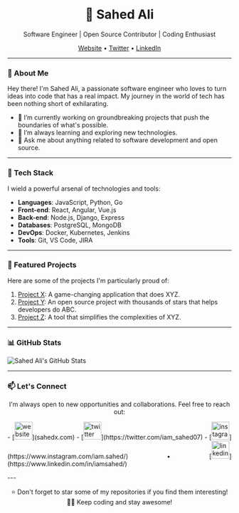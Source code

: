 
<h1 align="center">🚀 Sahed Ali</h1>

<p align="center">
  Software Engineer | Open Source Contributor | Coding Enthusiast
</p>

<p align="center">
  <a href="https://sahedx.com">Website</a> •
  <a href="https://twitter.com/iam_sahed07">Twitter</a> •
  <a href="https://www.linkedin.com/in/iamsahed/">LinkedIn</a>
</p>

---

### 👋 About Me

Hey there! I'm Sahed Ali, a passionate software engineer who loves to turn ideas into code that has a real impact. My journey in the world of tech has been nothing short of exhilarating.

- 🔭 I’m currently working on groundbreaking projects that push the boundaries of what's possible.
- 🌱 I’m always learning and exploring new technologies.
- 💬 Ask me about anything related to software development and open source.

---

### 🌟 Tech Stack

I wield a powerful arsenal of technologies and tools:

- **Languages**: JavaScript, Python, Go
- **Front-end**: React, Angular, Vue.js
- **Back-end**: Node.js, Django, Express
- **Databases**: PostgreSQL, MongoDB
- **DevOps**: Docker, Kubernetes, Jenkins
- **Tools**: Git, VS Code, JIRA

---

### 🚀 Featured Projects

Here are some of the projects I'm particularly proud of:

1. [Project X](https://github.com/sahedali/project-x): A game-changing application that does XYZ.
2. [Project Y](https://github.com/sahedali/project-y): An open source project with thousands of stars that helps developers do ABC.
3. [Project Z](https://github.com/sahedali/project-z): A tool that simplifies the complexities of XYZ.

---

### 📊 GitHub Stats

![Sahed Ali's GitHub Stats](https://github-readme-stats.vercel.app/api?username=iamsahed07&show_icons=true&count_private=true)

---

### 📫 Let's Connect

<p align='center'>
I'm always open to new opportunities and collaborations. Feel free to reach out:
<p align='justify'>
- [<img src='https://cdn.jsdelivr.net/npm/simple-icons@3.0.1/icons/icloud.svg' alt='website' height='40'>](sahedx.com)
- [<img src='https://cdn.jsdelivr.net/npm/simple-icons@3.0.1/icons/twitter.svg' alt='twitter' height='40'>](https://twitter.com/iam_sahed07)
- [<img src='https://cdn.jsdelivr.net/npm/simple-icons@3.0.1/icons/instagram.svg' alt='instagram' height='40'>](https://www.instagram.com/iam.sahed/) • [<img src='https://cdn.jsdelivr.net/npm/simple-icons@3.0.1/icons/linkedin.svg' alt='linkedin' height='40'>](https://www.linkedin.com/in/iamsahed/)  
</p>
</p>
---
<p align='center'>
⭐️ Don't forget to star some of my repositories if you find them interesting!
<br>
👨‍💻 Keep coding and stay awesome!
</p>

